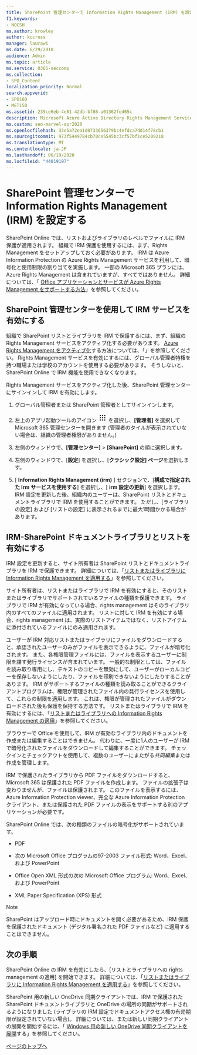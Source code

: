 ```yaml
---
title: SharePoint 管理センターで Information Rights Management (IRM) を設定する
f1.keywords:
- NOCSH
ms.author: krowley
author: kccross
manager: laurawi
ms.date: 6/29/2018
audience: Admin
ms.topic: article
ms.service: O365-seccomp
ms.collection:
- SPO_Content
localization_priority: Normal
search.appverid:
- SPO160
- MET150
ms.assetid: 239ce6eb-4e81-42db-bf86-a01362fed65c
description: Microsoft Azure Active Directory Rights Management Services (RMS) を使用して SharePoint Online IRM を使用して SharePoint リストとドキュメントライブラリを保護する方法について説明します。
ms.custom: seo-marvel-apr2020
ms.openlocfilehash: 33e5a72ea1d0733656379bc4efdca7dd14f78cb1
ms.sourcegitcommit: 973f5449784cb70ce5545bc3cf57bf1ce5209218
ms.translationtype: MT
ms.contentlocale: ja-JP
ms.lasthandoff: 06/19/2020
ms.locfileid: "44819197"
---
```

# <a name="set-up-information-rights-management-irm-in-sharepoint-admin-center"></a>SharePoint 管理センターで Information Rights Management (IRM) を設定する

SharePoint Online では、リストおよびライブラリのレベルでファイルに IRM 保護が適用されます。 組織で IRM 保護を使用するには、まず、Rights Management をセットアップしておく必要があります。 IRM は Azure Information Protection の Azure Rights Management サービスを利用して、暗号化と使用制限の割り当てを実施します。 一部の Microsoft 365 プランには、Azure Rights Management は含まれていますが、すべてではありません。 詳細については、「 [Office アプリケーションとサービスが Azure Rights Management をサポートする方法](https://docs.microsoft.com/azure/information-protection/understand-explore/office-apps-services-support)」を参照してください。
  
## <a name="turn-on-irm-service-using-sharepoint-admin-center"></a>SharePoint 管理センターを使用して IRM サービスを有効にする

組織で SharePoint リストとライブラリを IRM で保護するには、まず、組織の Rights Management サービスをアクティブ化する必要があります。 [Azure Rights Management をアクティブ化](https://docs.microsoft.com/information-protection/deploy-use/activate-service)する方法については、「」を参照してください。 Rights Management サービスを有効にするには、グローバル管理者特権を持つ職場または学校のアカウントを使用する必要があります。 そうしないと、SharePoint Online で IRM 機能を使用できなくなります。
  
Rights Management サービスをアクティブ化した後、SharePoint 管理センターにサインインして IRM を有効にします。
  
1. グローバル管理者または SharePoint 管理者としてサインインします。
    
2. 左上のアプリ起動ツールのアイコン ![Office 365 のアプリ起動ツールのアイコン](../media/e5aee650-c566-4100-aaad-4cc2355d909f.png) を選択し、**[管理者]** を選択して Microsoft 365 管理センターを開きます (管理者のタイルが表示されていない場合は、組織の管理者権限がありません。) 
    
3. 左側のウィンドウで、**[管理センター]** \> **[SharePoint]** の順に選択します。
    
4. 左側のウィンドウで、[**設定**] を選択し、[**クラシック設定] ページ**を選択します。
    
5. [ **Information Rights Management (irm)** ] セクションで、[**構成で指定された Irm サービスを使用する**] を選択し、[ **irm 設定の更新**] を選択します。 IRM 設定を更新した後、組織内のユーザーは、SharePoint リストとドキュメントライブラリで IRM を使用することができます。 ただし、[ライブラリの設定] および [リストの設定] に表示されるまでに最大1時間かかる場合があります。
    
## <a name="irm-enable-sharepoint-document-libraries-and-lists"></a>IRM-SharePoint ドキュメントライブラリとリストを有効にする
<a name="__toc220831191"> </a>

IRM 設定を更新すると、サイト所有者は SharePoint リストとドキュメントライブラリを IRM で保護できます。 詳細については、「[リストまたはライブラリに Information Rights Management を適用する](apply-irm-to-a-list-or-library.md)」を参照してください。
  
サイト所有者は、リストまたはライブラリで IRM を有効にすると、そのリストまたはライブラリでサポートされているファイルの種類を保護できます。 ライブラリで IRM が有効になっている場合、rights management はそのライブラリ内のすべてのファイルに適用されます。 リストに対して IRM を有効にする場合、rights management は、実際のリストアイテムではなく、リストアイテムに添付されているファイルにのみ適用されます。
  
ユーザーが IRM 対応リストまたはライブラリにファイルをダウンロードすると、承認されたユーザーのみがファイルを表示できるように、ファイルが暗号化されます。 また、各権限管理ファイルには、ファイルを表示するユーザーに制限を課す発行ライセンスが含まれています。 一般的な制限としては、ファイルを読み取り専用にし、テキストのコピーを無効にして、ユーザーがローカルコピーを保存しないようにしたり、ファイルを印刷できないようにしたりすることがあります。 IRM がサポートするファイルの種類を読み取ることができるクライアントプログラムは、権限が管理されたファイル内の発行ライセンスを使用して、これらの制限を適用します。 これは、権限が管理されたファイルがダウンロードされた後も保護を保持する方法です。 リストまたはライブラリで IRM を有効にするには、「[リストまたはライブラリへの Information Rights Management の適用](apply-irm-to-a-list-or-library.md)」を参照してください。
  
ブラウザーで Office を使用して、IRM が有効なライブラリ内のドキュメントを作成または編集することはできません。 代わりに、一度に1人のユーザーが IRM で暗号化されたファイルをダウンロードして編集することができます。 チェックインとチェックアウトを使用して、複数のユーザーにまたがる*共同編集*または作成を管理します。 
  
IRM で保護されたライブラリから PDF ファイルをダウンロードすると、Microsoft 365 は保護された PDF ファイルを作成します。 ファイルの拡張子は変わりませんが、ファイルは保護されます。 このファイルを表示するには、Azure Information Protection viewer、完全な Azure Information Protection クライアント、または保護された PDF ファイルの表示をサポートする別のアプリケーションが必要です。 
  
SharePoint Online では、次の種類のファイルの暗号化がサポートされています。
  
- PDF
    
- 次の Microsoft Office プログラムの97-2003 ファイル形式: Word、Excel、および PowerPoint
    
- Office Open XML 形式の次の Microsoft Office プログラム: Word、Excel、および PowerPoint
    
- XML Paper Specification (XPS) 形式
 
> [!NOTE]
> SharePoint はアップロード時にドキュメントを開く必要があるため、IRM 保護を保護されたドキュメント (デジタル署名された PDF ファイルなど) に適用することはできません。 

## <a name="next-steps"></a>次の手順
<a name="__toc220831191"> </a>

SharePoint Online の IRM を有効にしたら、[リストとライブラリへの rights management の適用] を開始できます。 詳細については、「[リストまたはライブラリに Information Rights Management を適用する](apply-irm-to-a-list-or-library.md)」を参照してください。
  
SharePoint 用の新しい OneDrive 同期クライアントでは、IRM で保護された SharePoint ドキュメントライブラリと OneDrive の場所の同期がサポートされるようになりました (ライブラリの IRM 設定でドキュメントアクセス権の有効期限が設定されていない場合)。 詳細については、または新しい同期クライアントの展開を開始するには、「 [Windows 用の新しい OneDrive 同期クライアントを展開](https://docs.microsoft.com/onedrive/deploy-on-windows)する」を参照してください。
  
[ページのトップへ](set-up-irm-in-sp-admin-center.md)
